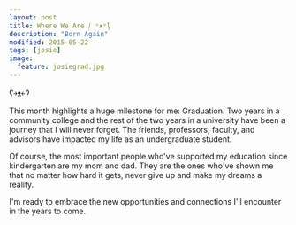 ```yaml
---
layout: post
title: Where We Are ᶘ ᵒᴥᵒᶅ
description: "Born Again"
modified: 2015-05-22
tags: [josie]
image:
  feature: josiegrad.jpg
---
```


ʕ￫ᴥ￩ʔ

This month highlights a huge milestone for me: Graduation. Two years in a community college and the rest of the two years in a university have been a journey that I will never forget. The friends, professors, faculty, and advisors have impacted my life as an undergraduate student. 

Of course, the most important people who've supported my education since kindergarten are my mom and dad. They are the ones who've shown me that no matter how hard it gets, never give up and make my dreams a reality. 

I'm ready to embrace the new opportunities and connections I'll encounter in the years to come.
